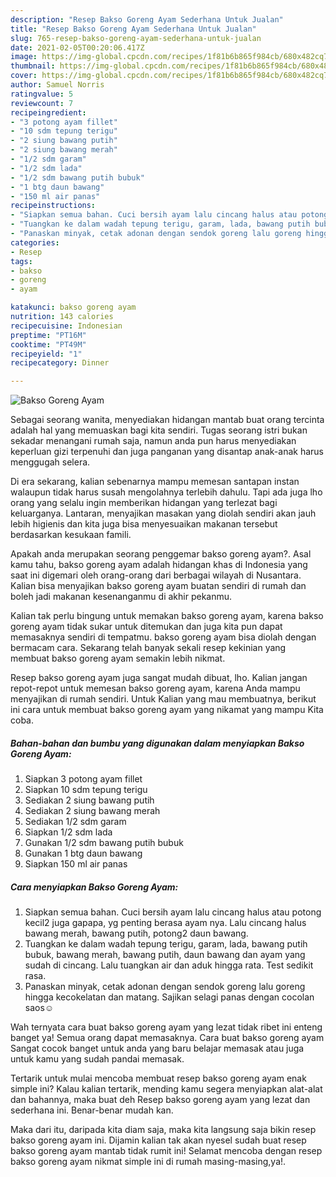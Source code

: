 ```yaml
---
description: "Resep Bakso Goreng Ayam Sederhana Untuk Jualan"
title: "Resep Bakso Goreng Ayam Sederhana Untuk Jualan"
slug: 765-resep-bakso-goreng-ayam-sederhana-untuk-jualan
date: 2021-02-05T00:20:06.417Z
image: https://img-global.cpcdn.com/recipes/1f81b6b865f984cb/680x482cq70/bakso-goreng-ayam-foto-resep-utama.jpg
thumbnail: https://img-global.cpcdn.com/recipes/1f81b6b865f984cb/680x482cq70/bakso-goreng-ayam-foto-resep-utama.jpg
cover: https://img-global.cpcdn.com/recipes/1f81b6b865f984cb/680x482cq70/bakso-goreng-ayam-foto-resep-utama.jpg
author: Samuel Norris
ratingvalue: 5
reviewcount: 7
recipeingredient:
- "3 potong ayam fillet"
- "10 sdm tepung terigu"
- "2 siung bawang putih"
- "2 siung bawang merah"
- "1/2 sdm garam"
- "1/2 sdm lada"
- "1/2 sdm bawang putih bubuk"
- "1 btg daun bawang"
- "150 ml air panas"
recipeinstructions:
- "Siapkan semua bahan. Cuci bersih ayam lalu cincang halus atau potong kecil2 juga gapapa, yg penting berasa ayam nya. Lalu cincang halus bawang merah, bawang putih, potong2 daun bawang."
- "Tuangkan ke dalam wadah tepung terigu, garam, lada, bawang putih bubuk, bawang merah, bawang putih, daun bawang dan ayam yang sudah di cincang. Lalu tuangkan air dan aduk hingga rata. Test sedikit rasa."
- "Panaskan minyak, cetak adonan dengan sendok goreng lalu goreng hingga kecokelatan dan matang. Sajikan selagi panas dengan cocolan saos☺️"
categories:
- Resep
tags:
- bakso
- goreng
- ayam

katakunci: bakso goreng ayam 
nutrition: 143 calories
recipecuisine: Indonesian
preptime: "PT16M"
cooktime: "PT49M"
recipeyield: "1"
recipecategory: Dinner

---
```



![Bakso Goreng Ayam](https://img-global.cpcdn.com/recipes/1f81b6b865f984cb/680x482cq70/bakso-goreng-ayam-foto-resep-utama.jpg)

Sebagai seorang wanita, menyediakan hidangan mantab buat orang tercinta adalah hal yang memuaskan bagi kita sendiri. Tugas seorang istri bukan sekadar menangani rumah saja, namun anda pun harus menyediakan keperluan gizi terpenuhi dan juga panganan yang disantap anak-anak harus menggugah selera.

Di era  sekarang, kalian sebenarnya mampu memesan santapan instan walaupun tidak harus susah mengolahnya terlebih dahulu. Tapi ada juga lho orang yang selalu ingin memberikan hidangan yang terlezat bagi keluarganya. Lantaran, menyajikan masakan yang diolah sendiri akan jauh lebih higienis dan kita juga bisa menyesuaikan makanan tersebut berdasarkan kesukaan famili. 



Apakah anda merupakan seorang penggemar bakso goreng ayam?. Asal kamu tahu, bakso goreng ayam adalah hidangan khas di Indonesia yang saat ini digemari oleh orang-orang dari berbagai wilayah di Nusantara. Kalian bisa menyajikan bakso goreng ayam buatan sendiri di rumah dan boleh jadi makanan kesenanganmu di akhir pekanmu.

Kalian tak perlu bingung untuk memakan bakso goreng ayam, karena bakso goreng ayam tidak sukar untuk ditemukan dan juga kita pun dapat memasaknya sendiri di tempatmu. bakso goreng ayam bisa diolah dengan bermacam cara. Sekarang telah banyak sekali resep kekinian yang membuat bakso goreng ayam semakin lebih nikmat.

Resep bakso goreng ayam juga sangat mudah dibuat, lho. Kalian jangan repot-repot untuk memesan bakso goreng ayam, karena Anda mampu menyajikan di rumah sendiri. Untuk Kalian yang mau membuatnya, berikut ini cara untuk membuat bakso goreng ayam yang nikamat yang mampu Kita coba.

<!--inarticleads1-->

##### Bahan-bahan dan bumbu yang digunakan dalam menyiapkan Bakso Goreng Ayam:

1. Siapkan 3 potong ayam fillet
1. Siapkan 10 sdm tepung terigu
1. Sediakan 2 siung bawang putih
1. Sediakan 2 siung bawang merah
1. Sediakan 1/2 sdm garam
1. Siapkan 1/2 sdm lada
1. Gunakan 1/2 sdm bawang putih bubuk
1. Gunakan 1 btg daun bawang
1. Siapkan 150 ml air panas




<!--inarticleads2-->

##### Cara menyiapkan Bakso Goreng Ayam:

1. Siapkan semua bahan. Cuci bersih ayam lalu cincang halus atau potong kecil2 juga gapapa, yg penting berasa ayam nya. Lalu cincang halus bawang merah, bawang putih, potong2 daun bawang.
1. Tuangkan ke dalam wadah tepung terigu, garam, lada, bawang putih bubuk, bawang merah, bawang putih, daun bawang dan ayam yang sudah di cincang. Lalu tuangkan air dan aduk hingga rata. Test sedikit rasa.
1. Panaskan minyak, cetak adonan dengan sendok goreng lalu goreng hingga kecokelatan dan matang. Sajikan selagi panas dengan cocolan saos☺️




Wah ternyata cara buat bakso goreng ayam yang lezat tidak ribet ini enteng banget ya! Semua orang dapat memasaknya. Cara buat bakso goreng ayam Sangat cocok banget untuk anda yang baru belajar memasak atau juga untuk kamu yang sudah pandai memasak.

Tertarik untuk mulai mencoba membuat resep bakso goreng ayam enak simple ini? Kalau kalian tertarik, mending kamu segera menyiapkan alat-alat dan bahannya, maka buat deh Resep bakso goreng ayam yang lezat dan sederhana ini. Benar-benar mudah kan. 

Maka dari itu, daripada kita diam saja, maka kita langsung saja bikin resep bakso goreng ayam ini. Dijamin kalian tak akan nyesel sudah buat resep bakso goreng ayam mantab tidak rumit ini! Selamat mencoba dengan resep bakso goreng ayam nikmat simple ini di rumah masing-masing,ya!.


